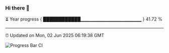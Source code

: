 ### Hi there 👋

⏳ Year progress { ████████████▁▁▁▁▁▁▁▁▁▁▁▁▁▁▁▁▁▁ } 41.72 %

---

⏰ Updated on Mon, 02 Jun 2025 06:19:38 GMT

![Progress Bar CI](https://github.com/code-lakshay/GitHub-Actions-Demo/workflows/Progress%20Bar%20CI/badge.svg)
